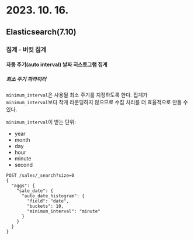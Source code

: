 # 2023. 10. 16.

## Elasticsearch(7.10)

### 집계 - 버킷 집계

#### 자동 주기(auto interval) 날짜 히스토그램 집계

##### 최소 주기 파라미터

`minimum_interval`은 사용될 최소 주기를 지정하도록 한다. 집계가 `minimum_interval`보다 작게 라운딩하지 않으므로 수집 처리를 더 효율적으로 만들 수 있다.

`minimum_interval`이 받는 단위:

* year
* month
* day
* hour
* minute
* second

```http
POST /sales/_search?size=0
{
  "aggs": {
    "sale_date": {
      "auto_date_histogram": {
        "field": "date",
        "buckets": 10,
        "minimum_interval": "minute"
      }
    }
  }
}
```

